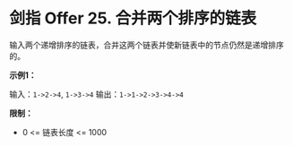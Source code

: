 # 剑指 Offer 25. 合并两个排序的链表

输入两个递增排序的链表，合并这两个链表并使新链表中的节点仍然是递增排序的。

**示例1：**

输入：`1->2->4`, `1->3->4`
输出：`1->1->2->3->4->4`

**限制：**

- 0 <= 链表长度 <= 1000
